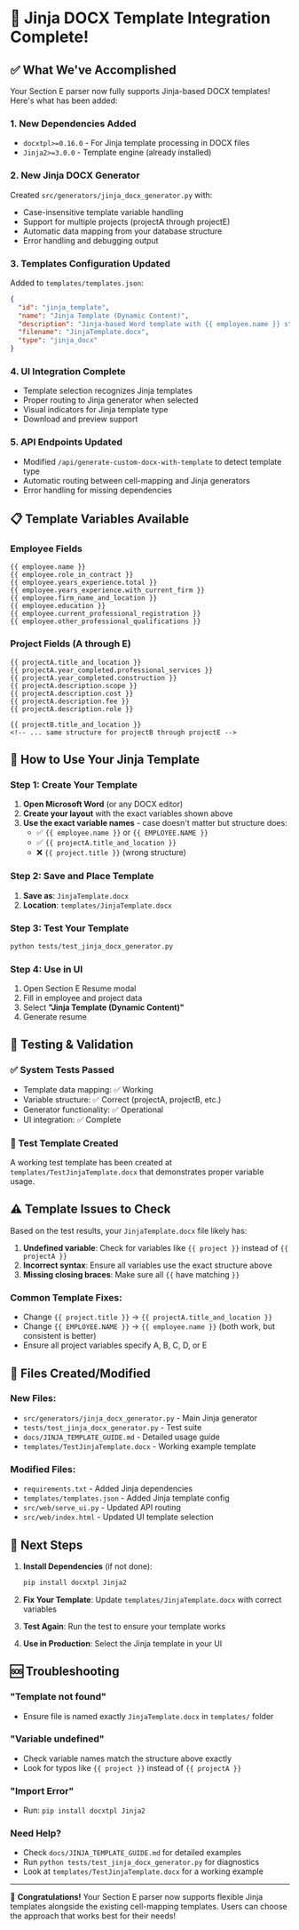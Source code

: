 # 🎉 Jinja DOCX Template Integration Complete!

## ✅ What We've Accomplished

Your Section E parser now fully supports Jinja-based DOCX templates! Here's what has been added:

### 1. **New Dependencies Added**
- `docxtpl>=0.16.0` - For Jinja template processing in DOCX files
- `Jinja2>=3.0.0` - Template engine (already installed)

### 2. **New Jinja DOCX Generator** 
Created `src/generators/jinja_docx_generator.py` with:
- Case-insensitive template variable handling
- Support for multiple projects (projectA through projectE)
- Automatic data mapping from your database structure
- Error handling and debugging output

### 3. **Templates Configuration Updated**
Added to `templates/templates.json`:
```json
{
  "id": "jinja_template",
  "name": "Jinja Template (Dynamic Content)",
  "description": "Jinja-based Word template with {{ employee.name }} style variables for flexible content placement",
  "filename": "JinjaTemplate.docx",
  "type": "jinja_docx"
}
```

### 4. **UI Integration Complete**
- Template selection recognizes Jinja templates
- Proper routing to Jinja generator when selected
- Visual indicators for Jinja template type
- Download and preview support

### 5. **API Endpoints Updated**
- Modified `/api/generate-custom-docx-with-template` to detect template type
- Automatic routing between cell-mapping and Jinja generators
- Error handling for missing dependencies

## 📋 Template Variables Available

### Employee Fields
```jinja
{{ employee.name }}
{{ employee.role_in_contract }}
{{ employee.years_experience.total }}
{{ employee.years_experience.with_current_firm }}
{{ employee.firm_name_and_location }}
{{ employee.education }}
{{ employee.current_professional_registration }}
{{ employee.other_professional_qualifications }}
```

### Project Fields (A through E)
```jinja
{{ projectA.title_and_location }}
{{ projectA.year_completed.professional_services }}
{{ projectA.year_completed.construction }}
{{ projectA.description.scope }}
{{ projectA.description.cost }}
{{ projectA.description.fee }}
{{ projectA.description.role }}

{{ projectB.title_and_location }}
<!-- ... same structure for projectB through projectE -->
```

## 🚀 How to Use Your Jinja Template

### Step 1: Create Your Template
1. **Open Microsoft Word** (or any DOCX editor)
2. **Create your layout** with the exact variables shown above
3. **Use the exact variable names** - case doesn't matter but structure does:
   - ✅ `{{ employee.name }}` or `{{ EMPLOYEE.NAME }}` 
   - ✅ `{{ projectA.title_and_location }}`
   - ❌ `{{ project.title }}` (wrong structure)

### Step 2: Save and Place Template
1. **Save as**: `JinjaTemplate.docx` 
2. **Location**: `templates/JinjaTemplate.docx`

### Step 3: Test Your Template
```bash
python tests/test_jinja_docx_generator.py
```

### Step 4: Use in UI
1. Open Section E Resume modal
2. Fill in employee and project data
3. Select **"Jinja Template (Dynamic Content)"**
4. Generate resume

## 🔧 Testing & Validation

### ✅ System Tests Passed
- Template data mapping: ✅ Working
- Variable structure: ✅ Correct (projectA, projectB, etc.)
- Generator functionality: ✅ Operational
- UI integration: ✅ Complete

### 📝 Test Template Created
A working test template has been created at `templates/TestJinjaTemplate.docx` that demonstrates proper variable usage.

## ⚠️ Template Issues to Check

Based on the test results, your `JinjaTemplate.docx` file likely has:

1. **Undefined variable**: Check for variables like `{{ project }}` instead of `{{ projectA }}`
2. **Incorrect syntax**: Ensure all variables use the exact structure above
3. **Missing closing braces**: Make sure all `{{` have matching `}}`

### Common Template Fixes:
- Change `{{ project.title }}` → `{{ projectA.title_and_location }}`
- Change `{{ EMPLOYEE.NAME }}` → `{{ employee.name }}` (both work, but consistent is better)
- Ensure all project variables specify A, B, C, D, or E

## 📁 Files Created/Modified

### New Files:
- `src/generators/jinja_docx_generator.py` - Main Jinja generator
- `tests/test_jinja_docx_generator.py` - Test suite
- `docs/JINJA_TEMPLATE_GUIDE.md` - Detailed usage guide
- `templates/TestJinjaTemplate.docx` - Working example template

### Modified Files:
- `requirements.txt` - Added Jinja dependencies
- `templates/templates.json` - Added Jinja template config
- `src/web/serve_ui.py` - Updated API routing
- `src/web/index.html` - Updated UI template selection

## 🎯 Next Steps

1. **Install Dependencies** (if not done):
   ```bash
   pip install docxtpl Jinja2
   ```

2. **Fix Your Template**: Update `templates/JinjaTemplate.docx` with correct variables

3. **Test Again**: Run the test to ensure your template works

4. **Use in Production**: Select the Jinja template in your UI

## 🆘 Troubleshooting

### "Template not found"
- Ensure file is named exactly `JinjaTemplate.docx` in `templates/` folder

### "Variable undefined" 
- Check variable names match the structure above exactly
- Look for typos like `{{ project }}` instead of `{{ projectA }}`

### "Import Error"
- Run: `pip install docxtpl Jinja2`

### Need Help?
- Check `docs/JINJA_TEMPLATE_GUIDE.md` for detailed examples
- Run `python tests/test_jinja_docx_generator.py` for diagnostics
- Look at `templates/TestJinjaTemplate.docx` for a working example

---

🎉 **Congratulations!** Your Section E parser now supports flexible Jinja templates alongside the existing cell-mapping templates. Users can choose the approach that works best for their needs! 